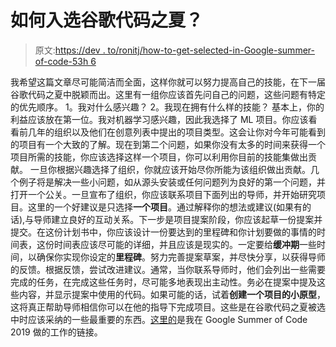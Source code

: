 # 如何入选谷歌代码之夏？

> 原文:[https://dev . to/ronitj/how-to-get-selected-in-Google-summer-of-code-53h 6](https://dev.to/ronitj/how-to-get-selected-in-google-summer-of-code-53h6)

我希望这篇文章尽可能简洁而全面，这样你就可以努力提高自己的技能，在下一届谷歌代码之夏中脱颖而出。这里有一组你应该首先问自己的问题，这些问题有特定的优先顺序。
1。我对什么感兴趣？
2。我现在拥有什么样的技能？
基本上，你的利益应该放在第一位。我对机器学习感兴趣，因此我选择了 ML 项目。你应该看看前几年的组织以及他们在创意列表中提出的项目类型。这会让你对今年可能看到的项目有一个大致的了解。现在到第二个问题，如果你没有太多的时间来获得一个项目所需的技能，你应该选择这样一个项目，你可以利用你目前的技能集做出贡献。
一旦你根据兴趣选择了组织，你就应该开始尽你所能为该组织做出贡献。几个例子将是解决一些小问题，如从源头安装或任何问题列为良好的第一个问题，并打开一个公关。一旦宣布了组织，你应该联系项目下面列出的导师，并开始研究项目。这里的一个好建议是只选择**一个项目**。通过解释你的想法或建议(如果有的话),与导师建立良好的互动关系。下一步是项目提案阶段，你应该起草一份提案并提交。在这份计划书中，你应该设计一份要达到的里程碑和你计划要做的事情的时间表，这份时间表应该尽可能的详细，并且应该是现实的。一定要给**缓冲期**一些时间，以确保你实现你设定的**里程碑**。努力完善提案草案，并尽快分享，以获得导师的反馈。根据反馈，尝试改进建议。通常，当你联系导师时，他们会列出一些需要完成的任务，在完成这些任务时，尽可能多地表现出主动性。务必在提案中提及这些内容，并显示提案中使用的代码。如果可能的话，试着**创建一个项目的小原型**，这将真正帮助导师相信你可以在他的指导下完成项目。这些是在谷歌代码之夏被选中时应该采纳的一些最重要的东西。[这里的](https://summerofcode.withgoogle.com/projects/#6234257968594944)是我在 Google Summer of Code 2019 做的工作的链接。